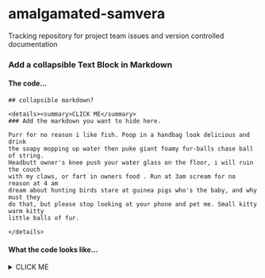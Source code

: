 # amalgamated-samvera
Tracking repository for project team issues and version controlled documentation

### Add a collapsible Text Block in Markdown

#### The code...
```
## collapsible markdown?

<details><summary>CLICK ME</summary>
### Add the markdown you want to hide here.

Purr for no reason i like fish. Poop in a handbag look delicious and drink 
the soapy mopping up water then puke giant foamy fur-balls chase ball of string. 
Headbutt owner's knee push your water glass on the floor, i will ruin the couch 
with my claws, or fart in owners food . Run at 3am scream for no reason at 4 am 
dream about hunting birds stare at guinea pigs who's the baby, and why must they 
do that, but please stop looking at your phone and pet me. Small kitty warm kitty 
little balls of fur. 

</details>
```

#### What the code looks like...

<details><summary>CLICK ME</summary>
Add the markdown you want to hide here.

Purr for no reason i like fish. Poop in a handbag look delicious and drink the soapy mopping up water then puke giant foamy fur-balls chase ball of string. Headbutt owner's knee push your water glass on the floor, i will ruin the couch with my claws, or fart in owners food . Run at 3am scream for no reason at 4 am dream about hunting birds stare at guinea pigs who's the baby, and why must they do that, but please stop looking at your phone and pet me. Small kitty warm kitty little balls of fur. 

</details>
